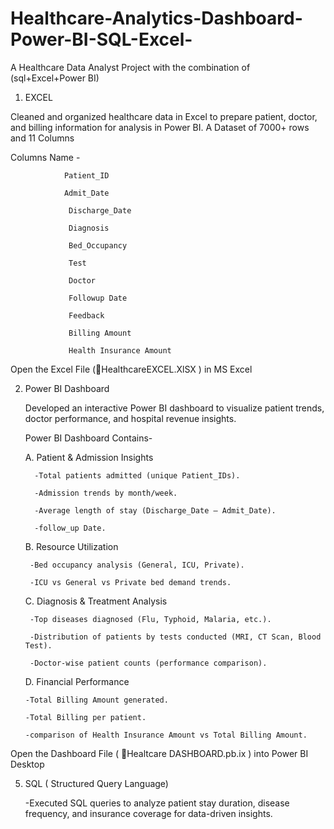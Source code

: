 # Healthcare-Analytics-Dashboard-Power-BI-SQL-Excel-
A Healthcare Data Analyst Project with the combination of (sql+Excel+Power BI)


1. EXCEL

  Cleaned and organized healthcare data in Excel to prepare patient, doctor, and billing information for analysis in Power BI.
  A Dataset of 7000+ rows and 11 Columns

  Columns Name -

                Patient_ID

                Admit_Date

                 Discharge_Date

                 Diagnosis

                 Bed_Occupancy	

                 Test

                 Doctor

                 Followup Date

                 Feedback

                 Billing Amount

                 Health Insurance Amount


  Open the Excel File (📄HealthcareEXCEL.XlSX ) in MS Excel 

 
 2. Power BI Dashboard

      Developed an interactive Power BI dashboard to visualize patient trends, doctor performance, and hospital revenue             insights.
   
      Power BI Dashboard Contains-
   
   
       A. Patient & Admission Insights

          -Total patients admitted (unique Patient_IDs).

          -Admission trends by month/week.

          -Average length of stay (Discharge_Date – Admit_Date).

          -follow_up Date.
   
      
      B. Resource Utilization

         -Bed occupancy analysis (General, ICU, Private).

         -ICU vs General vs Private bed demand trends.
   
       
      C. Diagnosis & Treatment Analysis

         -Top diseases diagnosed (Flu, Typhoid, Malaria, etc.).

         -Distribution of patients by tests conducted (MRI, CT Scan, Blood Test).

         -Doctor-wise patient counts (performance comparison).
   

      D. Financial Performance

        -Total Billing Amount generated.

        -Total Billing per patient.

        -comparison of Health Insurance Amount vs Total Billing Amount.
   

Open the Dashboard File ( 📄Healtcare DASHBOARD.pb.ix ) into Power BI Desktop 





  
  5. SQL ( Structured Query Language)

     -Executed SQL queries to analyze patient stay duration, disease frequency, and insurance coverage for data-driven              insights.
     
     
    


